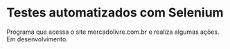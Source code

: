 # Testes automatizados com Selenium
Programa que acessa o site mercadolivre.com.br e realiza algumas ações. Em desenvolvimento.
